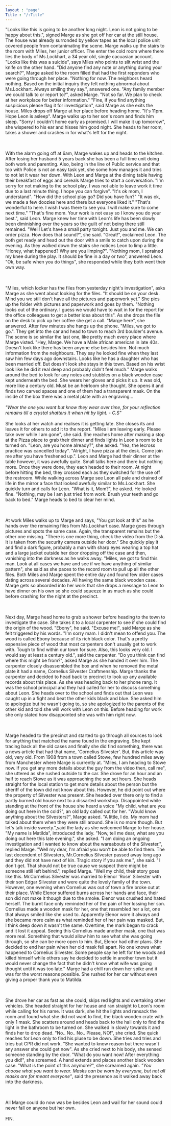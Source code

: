 ```yaml
---
layout : "page"
Title : "/:Title"
---
```


"Looks like this is going to be another long night. Leon is not going to be happy about this.", signed Marge as she got off her car at the still house. The house was already surronded by yellow tapes as the local police unit covered people from contanimating the scene. Marge walks up the stairs to the room with Miles, her junior officer. The enter the cold room where there lies the body of Ms.Lockhart, a 34 year old, single cacuasian account. "Looks like this was a suicide", says Miles who points to slit wrist and the knife on the other hand. "Did anyone find any note or anything during your search?", Marge asked to the room filled that had the first reponders who were going through her place. "Nothing for now. The neighbors heard nothing. Based on the initial inquiry they felt nothing abnormal about Ms.Lockhart. Always smiling they say.", answered one. "Any family member we could talk to or report to?", asked Marge. "Not so far. We plan to check at her workplace for better information." "Fine, if you find anything suspicious please flag it for investigation", said Marge as she exits the house. Miles drops off Marge at her place before heading home. "It's 11pm. Hope Leon is asleep". Marge walks up to her son's room and finds him sleep. "Sorry I couldn't home early as promised. I will make it up tomorrow", she wispered to his ear and hisses him good night. She heads to her room, takes a shower and crashes in for what's left for the night.

<br><br>
With the alarm going off at 6am, Marge wakes up and heads to the kitchen. After losing her husband 5 years back she has been a full time unit doing both work and parenting. Also, being in the line of Public service and that too with Police is not an easy task yet, she some how manages it and tries to not let it wear her down. With Leon and Marge at the dining table having their breakfast of eggs and cereals Marge tries to start a conversation. "I'm sorry for not making to the school play. I was not able to leave work it time due to a last minute thing. I hope you can forgive". "It's ok mom, I understand". "How did the school play go? Did you have fun?" "It was ok, we made a few doozies here and there but everyone liked it." "That's wonderful to here. I wish I was there to see you. I will make sure to come next time." "That's fine mom. Your work is not easy so I know you do your best.", said Leon. Marge knew her time with Leon's life has been slowly been diminishing over the years so the guilt of not being there still remained. "Well! Let's have a small party tonight. Just you and me. We can order pizza. How does that sound?", she said. "Great!", exclaimed Leon. The both get ready and head out the door with a smile to catch upon during the evening. As they walked down the stairs she notices Leon to limp a little. "Honey, what happened? Why are you limping?". "Nothing mom, I sprained my knee during the play. It should be fine in a day or two", answered Leon. "Ok, be safe when you do things", she responded while they both went their own way. 

<br><br>
"Miles, which locker has the files from yesterday night's investigation", asks Marge as she went about looking for the files. "It should be on your desk. Mind you we still don't have all the pictures and paperwork yet." She pics up the folder with pictures and paperwork and goes by them. "Nothing looks out of the ordinary. I guess we would have to wait in for the report for the office colleagues to get a better idea about this". As she drops the file on the desk to pick up her coffee she get a call. "Marge here", she answered. After few minutes she hangs up the phone. "Miles, we got to go.". They get into the car and head to town to reach 3rd boulder's avenue. The scene is so similar the last one, like pretty much every place where Marge visted. "Hey, Marge. We have a Male african american in late 40s. Doesn't look like there has been anyone else besides him. Not much information from the neighbours. They say he looked fine when they last saw him few days ago downstairs. Looks like he has a daughter who has been married off. But doesn't look she stays in this town. Based on his wrist look like he did it real deep and probably didn't feel much." Marge walks around the bed to look for any notes and stubbles on a black wooden case kept underneath the bed. She wears her gloves and picks it up. It was old, more like a century old. Must be an heirloom she thought. She opens it and finds two carved spaces and one of them had a transparent mask. On the inside of the box there was a metal plate with an engraving... 
<br><br>
_"Wear the one you want but know they wear over time, for your reflection remains till a crystal shatters it when hit by light. - C.S"_
<br><br>
She looks at her watch and realises it is getting late. She closes its and leaves it for others to add it to the report. "Miles I am leaving early. Please take over while I am gone", she said. She reaches home after making a stop at the Pizza place to grab their dinner and finds lights in Leon's room to be turned on. "Leon, are you home already?", she asked. "Yea, the lecross practice was cancelled today". "Alright, I have pizza at the desk. Come join me after you have freshened up.". Leon and Marge had their dinner at the table however, it was awefully quite. Small talks here and there but nothing more. Once they were done, they each headed to their room. At night before hitting the bed, they crossed each as they switched for the use off the restroom. While walking across Marge see Leon all pale and drained of life in the mirror a face that looked awefully similar to Ms.Lockhart. She quickly turn and calls for Leon. "What is it, Mom?", he asked. He looked fine. "Nothing, may be I am just tried from work. Brush your teeth and go back to bed." Marge heads to bed to clear her mind. 

<br><br>
At work Miles walks up to Marge and says, "You got look at this" as he hands over the remaining files from Ms.Lockhart case. Marge goes through pictures and spots the same case. Again, the transparent remains but the other one missing. "There is one more thing, check the video from the Disk. It is taken from the security camera outside her door." She quickly play it and find a dark figure, probably a man with sharp eyes wearing a top hat and a large jacket outside her door dropping off the case and then, vanishing into the darkness as he walks away. "Miles, we got to find this man. Look at all cases we have and see if we have anything of similar pattern", she said as she paces to the record room to pull up all the other files. Both Miles and Marge spent the entire day and found few older cases dating across several decades. All having the same black wooden case. Marge gets so absorded into her work that she drops a message to Leon to have dinner on his own so she could squeeze in as much as she could before crashing for the night at the precinct. 

<br><br>
Next day, Marge head home to grab a shower before heading to the town to investigate the case. She takes it to a local carpenter to see if she could find the origin of the wood. "Ebony", he said. "Excuse me!", said Marge as she felt triggered by his words. "I'm sorry mam. I didn't mean to offend you. The wood is called Ebony because of its rich black color. That's a pretty expensive piece of wood that most carpenters don't usually get to work with. Tough to find within our town for sure. Also, this looks very old. I would say at least a century old.", said the carpenter. "Do you think can find where this might be from?", asked Marge as she handed it over him. The carpenter closely disassembled the box and when he removed the metal plate it had a name, Cornelius Silvester Craftmenship. Marge thanks the carpenter and decided to head back to precinct to look up any available records about this place. As she was heading back to her phone rang. It was the school principal and they had called for her to discuss something about Leon. She heads over to the school and finds out that Leon was caught up in a fight and beat the other kids black and blue. She asked him to apologize  but he wasn't going to, so she apologized to the parents of the other kid and told she will work with Leon on this. Before heading for work she only stated how disappointed she was with him right now.

<br><br>
Marge headed to the precinct and started to go through all sources to look for anything that matched the name found in the engraving. She kept tracing back all the old cases and finally she did find something, there was a news article that had that name, 'Cornelius Silvester'. But, this article was old, very old. From 1908 from a town called Stowe, few hundred miles away from Manchester where Marge is currently at. "Miles, I am heading to Stowe now. If you get any more details about the guy from the video then, call me", she uttered as she rushed outside to the car. She drove for an hour and an half to reach Stowe as it was approaching the sun set hours. She heads straight for the local station to get more details about the person but the sheriff of the town did not know about this. However, he did point out where the property of Silvester was present. She headed over there only to find a partly burned old house next to a dissarted workshop. Disappointed while standing at the front of the house she heard a voice "My child, what are you doing out here in the cold?", an old lady called out for her. "Would know anything about the Silvesters?", Marge asked. "A little, I do. My mom had talked about them when they were still around. She is no more though. But let's talk inside sweety.",said the lady as she welcomed Marge to her house. "My name is Matilda", introduced the lady. "Now, tell me dear, what are you doing out here this late evening.", she asked. "I am doing an ongoing investigation and I wanted to know about the wareabouts of the Silvester.", replied Marge. "Well my dear, I'm afraid you won't be able to find them. The last decendent of Silvesters, Mr.Cornelius Silvester passed away long ago and they did not have next of kin. Tragic story if you ask me.", she said. "I don't get. That should not be true cause we suspect there might be someone still left behind.", replied Marge. "Well my child, their story goes like this. Mr.Cornelius Silvester was married to Elenor 'Rose' Silvester with their son Edgar Silvester and were quite the lovely family of the town. However, one evening when Cornelius was out of town a fire broke out at their place. While Elenor suffered burns across her hands and face, their son did not make it though due to the smoke. Elenor was crushed and hated herself. The burnt face only reminded her of the pain of her lossing her son. Cornelius made a wooden mask for her, one that resembled her a lot, one that always smiled like she used to. Apparently Elenor wore it always and she became more calm as what reminded her of her pain was masked. But, I think deep down it wasn't the same. Overtime, the mark began to crack and it lost it appeal. Seeing this Cornelius made another mask, one that was more real. Something that would allow him to see what she was going through, so she can be more open to him. But, Elenor had other plans. She decided to end her pain when her old mask fell apart. No one knows what happened to Cornelius Silvester. Some people say he left for the woods and killed himself while others say he decided to settle in another town but it would never change the fact that he didn't know what wife was going thought until it was too late." Marge had a chill run down her spike and it was for the worst reasons possible. She rushed for her car without even giving a proper thank you to Matilda. 

<br><br>
She drove her car as fast as she could, skips red lights and overtaking other vehicles. She headed straight for her house and ran straight to Leon's room while calling for his name. It was dark, she hit the lights and ransack the room and found what she did not want to find, the black wooden crate with only 1 mask. She scatters around and heads back to the hall only to find the light in the bathroom to be turned on. She walked in slowly towards it and finds her to drop dead. "No.. No.. No.. Please, NO!", she cried. She quick reaches for Leon only to find his pluse to be down. She tries and tries and tries but CPR did not work. "She wanted to know reason but there wasn't any answer she could get now". As she cried next to his body, she sensed someone standing by the door. "What do you want now! After everything you did!", she screamed. A hand extends and places another black wooden case. "What is the point of this anymore?", she screamed again. _"You choose what you want to wear. Masks can be worn by everyone, but not all masks are for meant everyone"_, said the presence as it walked away back into the darkness. 

<br><br>
All Marge could do now was be besides Leon and wail for her sound could never fall on anyone but her own. 
<br><br>
FIN.
